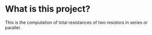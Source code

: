 # What is this project?
This is the computation of total resistances of two resistors in series or parallel.
